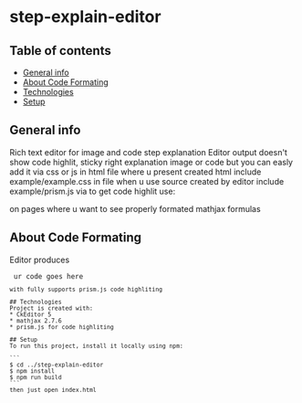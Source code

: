 # step-explain-editor

## Table of contents
* [General info](#general-info)
* [About Code Formating](#about-code-formating)
* [Technologies](#technologies)
* [Setup](#setup)

## General info
Rich text editor for image and code step explanation
Editor output doesn't show code highlit, 
sticky right explanation image or code
but you can easly add it via css or js in html file where u present created html
include example/example.css in file when u use source created by editor
include example/prism.js via to get code highlit 
use:
<script type="text/javascript" async
    src="https://cdnjs.cloudflare.com/ajax/libs/mathjax/2.7.7/MathJax.js?config=TeX-MML-AM_CHTML">
</script>
on pages where u want to see properly formated mathjax formulas

## About Code Formating
Editor produces 
<pre><code class="language-{selected language}"> ur code goes here<code><pre>
with fully supports prism.js code highliting
	
## Technologies
Project is created with:
* CkEditor 5
* mathjax 2.7.6
* prism.js for code highliting
	
## Setup
To run this project, install it locally using npm:

```
$ cd ../step-explain-editor
$ npm install
$ npm run build
```
then just open index.html
